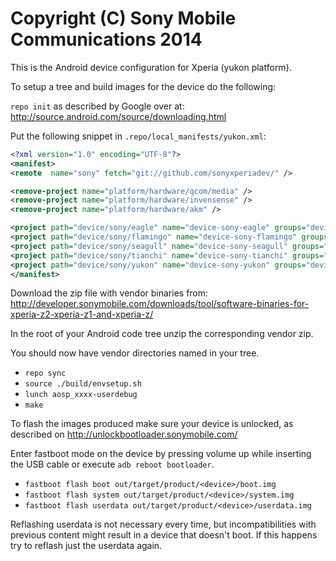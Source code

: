Copyright (C) Sony Mobile Communications 2014
=============================================

This is the Android device configuration for Xperia (yukon platform).

To setup a tree and build images for the device do the following:

`repo init` as described by Google over at:
http://source.android.com/source/downloading.html

Put the following snippet in `.repo/local_manifests/yukon.xml`:

```xml
<?xml version="1.0" encoding="UTF-8"?>
<manifest>
<remote  name="sony" fetch="git://github.com/sonyxperiadev/" />

<remove-project name="platform/hardware/qcom/media" />
<remove-project name="platform/hardware/invensense" />
<remove-project name="platform/hardware/akm" />

<project path="device/sony/eagle" name="device-sony-eagle" groups="device" remote="sony" revision="master" />
<project path="device/sony/flamingo" name="device-sony-flamingo" groups="device" remote="sony" revision="master" />
<project path="device/sony/seagull" name="device-sony-seagull" groups="device" remote="sony" revision="master" />
<project path="device/sony/tianchi" name="device-sony-tianchi" groups="device" remote="sony" revision="master" />
<project path="device/sony/yukon" name="device-sony-yukon" groups="device" remote="sony" revision="master" />
</manifest>
```

Download the zip file with vendor binaries from:
http://developer.sonymobile.com/downloads/tool/software-binaries-for-xperia-z2-xperia-z1-and-xperia-z/

In the root of your Android code tree unzip the corresponding vendor zip.


You should now have vendor directories named in your tree.

* `repo sync`
* `source ./build/envsetup.sh`
* `lunch aosp_xxxx-userdebug`
* `make`

To flash the images produced make sure your device is unlocked, as described on
http://unlockbootloader.sonymobile.com/

Enter fastboot mode on the device by pressing volume up while inserting the USB
cable or execute `adb reboot bootloader`.

* `fastboot flash boot out/target/product/<device>/boot.img`
* `fastboot flash system out/target/product/<device>/system.img`
* `fastboot flash userdata out/target/product/<device>/userdata.img`

Reflashing userdata is not necessary every time, but incompatibilities with
previous content might result in a device that doesn't boot. If this happens
try to reflash just the userdata again.
